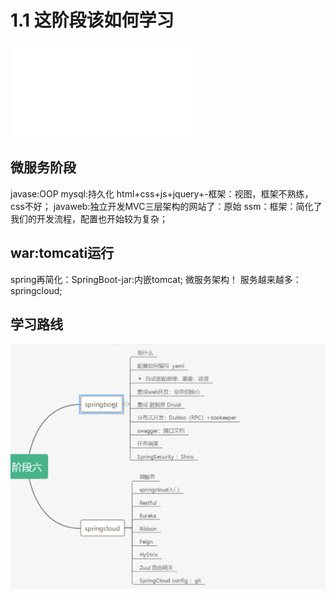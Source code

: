 # 1.1 这阶段该如何学习

<iframe src="//player.bilibili.com/player.html?aid=75233634&bvid=BV1PE411i7CV&cid=128676240&page=1" scrolling="no" border="0" frameborder="no" framespacing="0" allowfullscreen="true"> </iframe>

## 微服务阶段

javase:OOP
mysql:持久化
html+css+js+jquery+-框架：视图，框架不熟练，css不好；
javaweb:独立开发MVC三层架构的网站了：原始
ssm：框架：简化了我们的开发流程，配置也开始较为复杂；

## war:tomcati运行

spring再简化：SpringBoot-jar:内嵌tomcat;
微服务架构！
服务越来越多：springcloud;

## 学习路线

<img src="\ico\sp1_1.png">
